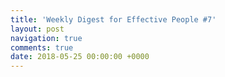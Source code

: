 ```yaml
---
title: 'Weekly Digest for Effective People #7'
layout: post
navigation: true
comments: true
date: 2018-05-25 00:00:00 +0000
---
```

